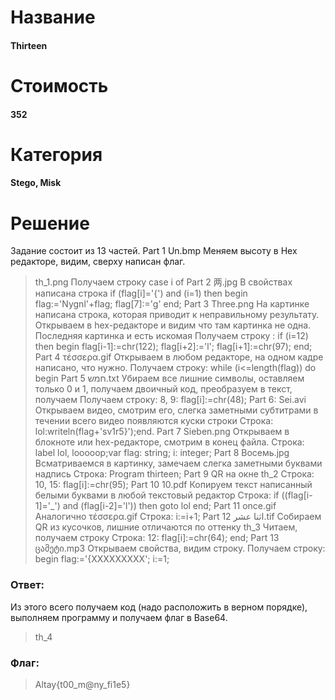 # Название
#### Thirteen
# Стоимость
#### 352
# Категория
#### Stego, Misk
# Решение
Задание состоит из 13 частей.
Part 1
Un.bmp
Меняем высоту в Hex редакторе, видим, сверху написан флаг.
>th_1.png
Получаем строку case i of
Part 2
两.jpg
В свойствах написана строка if (flag[i]='{') and (i=1) then begin flag:='Nygnl'+flag; flag[7]:='g' end;
Part 3
Three.png
На картинке написана строка, которая приводит к неправильному результату.
Открываем в hex-редакторе и видим что там картинка не одна. Последняя картинка и есть искомая
Получаем строку : if (i=12) then begin flag[i-1]:=chr(122); flag[i+2]:='l'; flag[i+1]:=chr(97); end;
Part 4
τέσσερα.gif
Открываем в любом редакторе, на одном кадре написано, что нужно.
Получаем строку: while (i<=length(flag)) do begin
Part 5
חמש.txt
Убираем все лишние символы, оставляем только 0 и 1, получаем двоичный код, преобразуем в текст, получаем
Получаем строку: 8, 9: flag[i]:=chr(48);
Part 6:
Sei.avi
Открываем видео, смотрим его, слегка заметными субтитрами в течении всего видео появляются куски строки
Строка: lol:writeln(flag+'sv1r5}');end.
Part 7
Sieben.png
Открываем в блокноте или hex-редакторе, смотрим в конец файла.
Строка: label lol, looooop;var flag: string; i: integer;
Part 8
Восемь.jpg
Всматриваемся в картинку, замечаем слегка заметными буквами надпись
Строка: Program thirteen;
Part 9
QR на окне
>th_2
Строка: 10, 15: flag[i]:=chr(95);
Part 10
10.pdf
Копируем текст написанный белыми буквами в любой текстовый редактор
Строка: if ((flag[i-1]='_') and (flag[i-2]='l')) then goto lol end;
Part 11
once.gif
Аналогично  τέσσερα.gif
Строка: i:=i+1;
Part 12
اثنا عشر.tif
Собираем QR из кусочков, лишние отличаются по оттенку
>th_3
Читаем, получаем строку
Строка: 12: flag[i]:=chr(64); end;
Part 13
ცამეტი.mp3
Открываем свойства, видим строку.
Получаем строку: begin flag:='{XXXXXXXXX'; i:=1;
### Ответ:
Из этого всего получаем код (надо расположить в верном порядке), выполняем программу и получаем флаг в Base64.
>th_4
### Флаг:
>Altay{t00_m@ny_fi1e5}